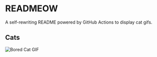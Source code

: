 # READMEOW

A self-rewriting README powered by GitHub Actions to display cat gifs.

## Cats

![Bored Cat GIF](https://media4.giphy.com/media/mlvseq9yvZhba/200.gif?cid=9acd02da74h1a3o6oqvvgvtgwt6ykrcyh0wtgw4it1e29hff&ep=v1_gifs_search&rid=200.gif&ct=g)
